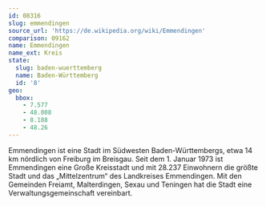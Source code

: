 ```yaml
---
id: 08316
slug: emmendingen
source_url: 'https://de.wikipedia.org/wiki/Emmendingen'
comparison: 09162
name: Emmendingen
name_ext: Kreis
state:
  slug: baden-wuerttemberg
  name: Baden-Württemberg
  id: '8'
geo:
  bbox:
    - 7.577
    - 48.008
    - 8.188
    - 48.26
---
```


Emmendingen ist eine Stadt im Südwesten Baden-Württembergs, etwa 14 km nördlich von Freiburg im Breisgau. Seit dem 1. Januar 1973 ist Emmendingen eine Große Kreisstadt und mit 28.237 Einwohnern die größte Stadt und das „Mittelzentrum“ des Landkreises Emmendingen. Mit den Gemeinden Freiamt, Malterdingen, Sexau und Teningen hat die Stadt eine Verwaltungsgemeinschaft vereinbart.
